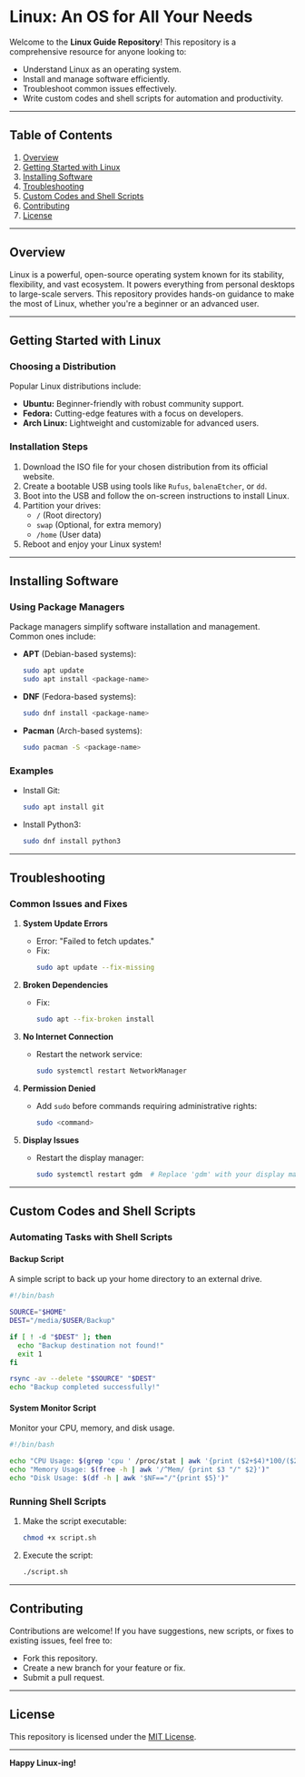 # Linux: An OS for All Your Needs

Welcome to the **Linux Guide Repository**! This repository is a comprehensive resource for anyone looking to:

- Understand Linux as an operating system.
- Install and manage software efficiently.
- Troubleshoot common issues effectively.
- Write custom codes and shell scripts for automation and productivity.

---

## Table of Contents

1. [Overview](#overview)
2. [Getting Started with Linux](#getting-started-with-linux)
3. [Installing Software](#installing-software)
4. [Troubleshooting](#troubleshooting)
5. [Custom Codes and Shell Scripts](#custom-codes-and-shell-scripts)
6. [Contributing](#contributing)
7. [License](#license)

---

## Overview

Linux is a powerful, open-source operating system known for its stability, flexibility, and vast ecosystem. It powers everything from personal desktops to large-scale servers. This repository provides hands-on guidance to make the most of Linux, whether you're a beginner or an advanced user.

---

## Getting Started with Linux

### Choosing a Distribution

Popular Linux distributions include:
- **Ubuntu:** Beginner-friendly with robust community support.
- **Fedora:** Cutting-edge features with a focus on developers.
- **Arch Linux:** Lightweight and customizable for advanced users.

### Installation Steps

1. Download the ISO file for your chosen distribution from its official website.
2. Create a bootable USB using tools like `Rufus`, `balenaEtcher`, or `dd`.
3. Boot into the USB and follow the on-screen instructions to install Linux.
4. Partition your drives:
   - `/` (Root directory)
   - `swap` (Optional, for extra memory)
   - `/home` (User data)
5. Reboot and enjoy your Linux system!

---

## Installing Software

### Using Package Managers

Package managers simplify software installation and management. Common ones include:
- **APT** (Debian-based systems):
  ```bash
  sudo apt update
  sudo apt install <package-name>
  ```
- **DNF** (Fedora-based systems):
  ```bash
  sudo dnf install <package-name>
  ```
- **Pacman** (Arch-based systems):
  ```bash
  sudo pacman -S <package-name>
  ```

### Examples
- Install Git:
  ```bash
  sudo apt install git
  ```
- Install Python3:
  ```bash
  sudo dnf install python3
  ```

---

## Troubleshooting

### Common Issues and Fixes

1. **System Update Errors**
   - Error: "Failed to fetch updates."
   - Fix:
     ```bash
     sudo apt update --fix-missing
     ```

2. **Broken Dependencies**
   - Fix:
     ```bash
     sudo apt --fix-broken install
     ```

3. **No Internet Connection**
   - Restart the network service:
     ```bash
     sudo systemctl restart NetworkManager
     ```

4. **Permission Denied**
   - Add `sudo` before commands requiring administrative rights:
     ```bash
     sudo <command>
     ```

5. **Display Issues**
   - Restart the display manager:
     ```bash
     sudo systemctl restart gdm  # Replace 'gdm' with your display manager if needed
     ```

---

## Custom Codes and Shell Scripts

### Automating Tasks with Shell Scripts

#### Backup Script
A simple script to back up your home directory to an external drive.

```bash
#!/bin/bash

SOURCE="$HOME"
DEST="/media/$USER/Backup"

if [ ! -d "$DEST" ]; then
  echo "Backup destination not found!"
  exit 1
fi

rsync -av --delete "$SOURCE" "$DEST"
echo "Backup completed successfully!"
```

#### System Monitor Script
Monitor your CPU, memory, and disk usage.

```bash
#!/bin/bash

echo "CPU Usage: $(grep 'cpu ' /proc/stat | awk '{print ($2+$4)*100/($2+$4+$5) "%"}')"
echo "Memory Usage: $(free -h | awk '/^Mem/ {print $3 "/" $2}')"
echo "Disk Usage: $(df -h | awk '$NF=="/"{print $5}')"
```

### Running Shell Scripts

1. Make the script executable:
   ```bash
   chmod +x script.sh
   ```
2. Execute the script:
   ```bash
   ./script.sh
   ```

---

## Contributing

Contributions are welcome! If you have suggestions, new scripts, or fixes to existing issues, feel free to:
- Fork this repository.
- Create a new branch for your feature or fix.
- Submit a pull request.

---

## License

This repository is licensed under the [MIT License](LICENSE).

---

**Happy Linux-ing!**
